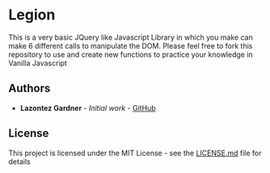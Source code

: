 # Legion
This is a very basic JQuery like Javascript Library in which you make can make 6 different calls to manipulate the DOM. 
Please feel free to fork this repository to use and create new functions to practice your knowledge in Vanilla Javascript

## Authors

* **Lazontez Gardner** - *Initial work* - [GitHub](https://github.com/Lazontez)

## License

This project is licensed under the MIT License - see the [LICENSE.md](LICENSE.md) file for details

